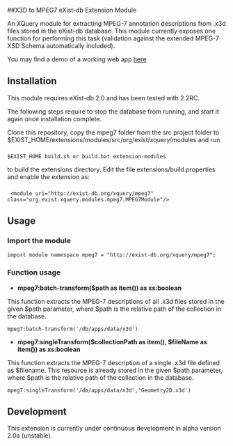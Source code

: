 ##X3D to MPEG7 eXist-db Extension Module

An XQuery module for extracting MPEG-7 annotation descriptions from .x3d files stored in the eXist-db database.
This module currently exposes one function for performing this task (validation against the extended MPEG-7 XSD Schema automatically included). 

You may find a demo of a working web app <a href="http://exist.webcatts.com" target="_blank">here</a>

## Installation

This module requires eXist-db 2.0 and has been tested with 2.2RC. 

The following steps require to stop the database from running, and start it again once installation complete.

Clone this repository, copy the mpeg7 folder from the src project folder to $EXIST_HOME/extensions/modules/src/org/exist/xquery/modules and run 
###

    $EXIST_HOME build.sh or build.bat extension-modules
    
to build the extensions directory. Edit the file extensions/build.properties and enable the extension as:

###

     <module uri="http://exist-db.org/xquery/mpeg7" class="org.exist.xquery.modules.mpeg7.MPEG7Module"/>

## Usage

### Import the module

    import module namespace mpeg7 = "http://exist-db.org/xquery/mpeg7";
    
### Function usage

* **mpeg7:batch-transform($path as item()) as xs:boolean**

This function extracts the MPEG-7 descriptions of all .x3d files stored in the given $path parameter, where $path is the relative path of the collection in the database.

    mpeg7:batch-transform('/db/apps/data/x3d')

* **mpeg7:singleTransform($collectionPath as item(), $fileName as item()) as xs:boolean**

This function extracts the MPEG-7 description of a single .x3d file defined as $filename. 
This resource is already stored in the given $path parameter, where $path is the relative path of the collection in the database.

    mpeg7:singleTransform('/db/apps/data/x3d','Geometry2D.x3d')

	
## Development

This extension is currently under continuous development in alpha version 2.0a (unstable).
